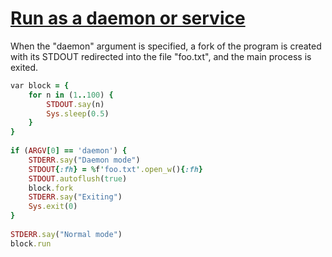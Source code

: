 [1]: https://rosettacode.org/wiki/Run_as_a_daemon_or_service

# [Run as a daemon or service][1]

When the "daemon" argument is specified, a fork of the program is created with its STDOUT redirected into the file "foo.txt", and the main process is exited.

```ruby
var block = {
    for n in (1..100) {
        STDOUT.say(n)
        Sys.sleep(0.5)
    }
}
 
if (ARGV[0] == 'daemon') {
    STDERR.say("Daemon mode")
    STDOUT{:fh} = %f'foo.txt'.open_w(){:fh}
    STDOUT.autoflush(true)
    block.fork
    STDERR.say("Exiting")
    Sys.exit(0)
}
 
STDERR.say("Normal mode")
block.run
```
